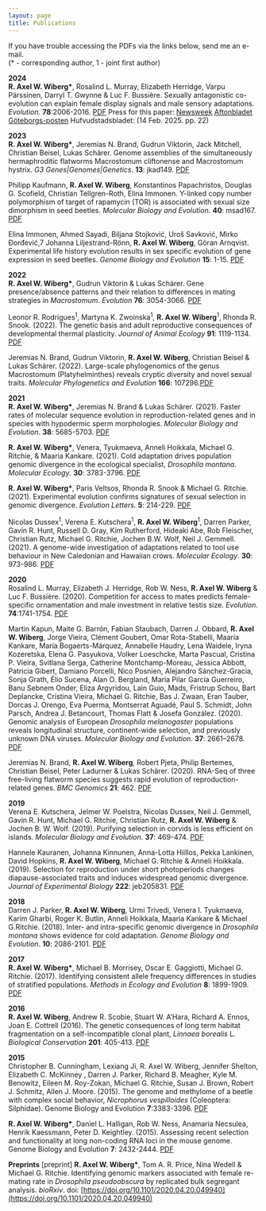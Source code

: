 ```yaml
---
layout: page
title: Publications
---
```


If you have trouble accessing the PDFs via the links below, send me an e-mail.  
(\* - corresponding author, 1 - joint first author)

**2024**  
**R. Axel W. Wiberg\***, Rosalind L. Murray, Elizabeth Herridge, Varpu Pärssinen, Darryl T. Gwynne & Luc F. Bussière. Sexually antagonistic co-evolution can explain female display signals and male sensory adaptations. *Evolution*. **78**:2006-2016. [PDF](https://academic.oup.com/evolut/advance-article-pdf/doi/10.1093/evolut/qpae133/59459334/qpae133.pdf)
Press for this paper:
[Newsweek](https://www.newsweek.com/evolution-flies-male-female-sharpen-eyesight-2026374)
[Aftonbladet](https://www.aftonbladet.se/nyheter/a/73orm4/damernas-raggknep-stor-mage-och-hariga-ben)
[Göteborgs-posten](https://www.gp.se/nyheter/sverige/damernas-raggknep-stor-mage-och-hariga-ben.dab59e8d-a5ba-518d-bd8d-effcf32ccbf7)
Hufvudstadsbladet: (14 Feb. 2025. pp. 22)

**2023**  
**R. Axel W. Wiberg\***, Jeremias N. Brand, Gudrun Viktorin, Jack Mitchell, Christian Beisel, Lukas Schärer. Genome assemblies of the simultaneously hermaphroditic flatworms Macrostomum cliftonense and Macrostomum hystrix. *G3 Genes|Genomes|Genetics*. **13**: jkad149. [PDF](https://academic.oup.com/g3journal/article-pdf/13/9/jkad149/56720105/jkad149.pdf)

Philipp Kaufmann, **R. Axel W. Wiberg**, Konstantinos Papachristos, Douglas G. Scofield, Christian Tellgren-Roth, Elina Immonen. Y-linked copy number polymorphism of target of rapamycin (TOR) is associated with sexual size dimorphism in seed beetles. *Molecular Biology and Evolution*. **40**: msad167. [PDF](https://academic.oup.com/mbe/article-pdf/40/8/msad167/51089654/msad167.pdf)

Elina Immonen, Ahmed Sayadi, Biljana Stojković, Uroš Savković, Mirko Đorđević,7 Johanna Liljestrand-Rönn, **R. Axel W. Wiberg**, Göran Arnqvist. Experimental life history evolution results in sex specific evolution of gene expression in seed beetles. *Genome Biology and Evolution* **15**: 1-15. [PDF](https://academic.oup.com/gbe/article-pdf/15/1/evac177/48597495/evac177.pdf)


**2022**  
**R. Axel W. Wiberg\***, Gudrun Viktorin & Lukas Schärer. Gene presence/absence patterns and their relation to differences in mating strategies in *Macrostomum*. *Evolution* **76**: 3054-3066. [PDF](https://doi.org/10.1111/evo.14635)

Leonor R. Rodrigues<sup>1</sup>, Martyna K. Zwoinska<sup>1</sup>, **R. Axel W. Wiberg**<sup>1</sup>, Rhonda R. Snook. (2022). The genetic basis and adult reproductive consequences of developmental thermal plasticity. *Journal of Animal Ecology* **91**: 1119-1134. [PDF](https://besjournals.onlinelibrary.wiley.com/doi/epdf/10.1111/1365-2656.13664)

Jeremias N. Brand, Gudrun Viktorin, **R. Axel W. Wiberg**, Christian Beisel & Lukas Schärer. (2022). Large-scale phylogenomics of the genus Macrostomum (Platyhelminthes) reveals cryptic diversity and novel sexual traits. *Molecular Phylogenetics and Evolution* **166**: 107296.[PDF](https://doi.org/10.1016/j.ympev.2021.107296)


**2021**  
**R. Axel W. Wiberg\***, Jeremias N. Brand & Lukas Schärer. (2021). Faster rates of molecular sequence evolution in reproduction-related genes and in species with hypodermic sperm morphologies. *Molecular Biology and Evolution*. **38**: 5685-5703. [PDF](https://doi.org/10.1093/molbev/msab276)

**R. Axel W. Wiberg\***, Venera, Tyukmaeva, Anneli Hoikkala, Michael G. Ritchie, & Maaria Kankare. (2021). Cold adaptation drives population genomic divergence in the ecological specialist, *Drosophila montana*. *Molecular Ecology*. **30**: 3783-3796. [PDF](https://doi.org/10.1111/mec.16003)

**R. Axel W. Wiberg\***, Paris Veltsos, Rhonda R. Snook & Michael G. Ritchie. (2021). Experimental evolution confirms signatures of sexual selection in genomic divergence. *Evolution Letters.* **5**: 214-229. [PDF](https://doi.org/10.1002/evl3.220)

Nicolas Dussex<sup>1</sup>, Verena E. Kutschera<sup>1</sup>, **R. Axel W. Wiberg**<sup>1</sup>, Darren Parker, Gavin R. Hunt, Russell D. Gray, Kim Rutherford, Hideaki Abe, Rob Fleischer, Christian Rutz, Michael G. Ritchie, Jochen B.W. Wolf, Neil J. Gemmell. (2021). A genome-wide investigation of adaptations related to tool use behaviour in New Caledonian and Hawaiian crows. *Molecular Ecology*. **30**: 973-986. [PDF](https://doi.org/10.1111/mec.15775)


**2020**  
Rosalind L. Murray, Elizabeth J. Herridge, Rob W. Ness, **R. Axel W. Wiberg** & Luc F. Bussière. (2020). Competition for access to mates predicts female-specific ornamentation and male investment in relative testis size. *Evolution*. **74**:1741-1754. [PDF](https://doi.org/10.1111/evo.13986)

Martin Kapun, Maite G. Barrón, Fabian Staubach, Darren J. Obbard, **R. Axel W. Wiberg**, Jorge Vieira, Clément Goubert, Omar Rota-Stabelli, Maaria Kankare, María Bogaerts-Márquez, Annabelle Haudry, Lena Waidele, Iryna Kozeretska, Elena G. Pasyukova, Volker Loeschcke, Marta Pascual, Cristina P. Vieira, Svitlana Serga, Catherine Montchamp-Moreau, Jessica Abbott, Patricia Gibert, Damiano Porcelli, Nico Posnien, Alejandro Sánchez-Gracia, Sonja Grath, Élio Sucena, Alan O. Bergland, Maria Pilar Garcia Guerreiro, Banu Sebnem Onder, Eliza Argyridou, Lain Guio, Mads, Fristrup Schou, Bart Deplancke, Cristina Vieira, Michael G. Ritchie, Bas J. Zwaan, Eran Tauber, Dorcas J. Orengo, Eva Puerma, Montserrat Aguadé, Paul S. Schmidt, John Parsch, Andrea J. Betancourt, Thomas Flatt & Josefa González. (2020). Genomic analysis of European *Drosophila melanogaster* populations reveals longitudinal structure, continent-wide selection, and previously unknown DNA viruses. *Molecular Biology and Evolution*. **37**: 2661–2678. [PDF](https://doi.org/10.1093/molbev/msaa120)

Jeremias N. Brand, **R. Axel W. Wiberg**, Robert Pjeta, Philip Bertemes, Christian Beisel, Peter Ladurner & Lukas Schärer. (2020). RNA-Seq of three free-living flatworm species suggests rapid evolution of reproduction-related genes. *BMC Genomics* **21**: 462. [PDF](https://doi.org/10.1186/s12864-020-06862-x)


**2019**  
Verena E. Kutschera, Jelmer W. Poelstra, Nicolas Dussex, Neil J. Gemmell, Gavin R. Hunt, Michael G. Ritchie, Christian Rutz, **R. Axel W. Wiberg** & Jochen B. W. Wolf. (2019). Purifying selection in corvids is less efficient on islands. *Molecular Biology and Evolution*. **37**: 469-474. [PDF](https://doi.org/10.1093/molbev/msz233)

Hannele Kauranen, Johanna Kinnunen, Anna-Lotta Hiillos, Pekka Lankinen, David Hopkins, **R. Axel W. Wiberg**, Michael G. Ritchie & Anneli Hoikkala. (2019). Selection for reproduction under short photoperiods changes diapause-associated traits and induces widespread genomic divergence. *Journal of Experimental Biology* **222**: jeb205831. [PDF](10.1242/jeb.205831 )


**2018**  
Darren J. Parker, **R. Axel W. Wiberg**, Urmi Trivedi, Venera I. Tyukmaeva, Karim Gharbi, Roger K. Butlin, Anneli Hoikkala, Maaria Kankare & Michael G.Ritchie. (2018). Inter- and intra-specific genomic divergence in *Drosophila montana* shows evidence for cold adaptation. *Genome Biology and Evolution*. **10**: 2086-2101. [PDF](https://doi.org/10.1093/gbe/evy147)


**2017**  
**R. Axel W. Wiberg\***, Michael B. Morrisey, Oscar E. Gaggiotti, Michael G. Ritchie. (2017). Identifying consistent allele frequency differences in studies of stratified populations. *Methods in Ecology and Evolution* **8**: 1899-1909. [PDF]()


**2016**  
**R. Axel W. Wiberg**, Andrew R. Scobie, Stuart W. A’Hara, Richard A. Ennos, Joan E. Cottrell (2016). The genetic consequences of long term habitat fragmentation on a self-incompatible clonal plant, *Linnaea borealis* L. *Biological Conservation* **201**: 405-413. [PDF](https://doi.org/10.1111/2041-210X.12810)


**2015**  
Christopher B. Cunningham, Lexiang Ji, R. Axel W. Wiberg, Jennifer Shelton, Elizabeth C. McKinney , Darren J. Parker, Richard B. Meagher, Kyle M. Benowitz, Eileen M. Roy-Zokan, Michael G. Ritchie, Susan J. Brown, Robert J. Schmitz, Allen J. Moore. (2015). The genome and methylome of a beetle with complex social behavior, *Nicrophorus vespilloides* (Coleoptera: Silphidae). Genome Biology and Evolution **7**:3383-3396. [PDF](https://doi.org/10.1093/gbe/evv194)

**R. Axel W. Wiberg\***, Daniel L. Halligan, Rob W. Ness, Anamaria Necsulea, Henrik Kaessmann, Peter D. Keightley. (2015). Assessing recent selection and functionality at long non-coding RNA loci in the mouse genome. Genome Biology and Evolution **7**: 2432-2444. [PDF](https://doi.org/10.1093/gbe/evv155)


**Preprints**
\[preprint\] **R. Axel W. Wiberg\***, Tom A. R. Price, Nina Wedell & Michael G. Ritchie. Identifying genomic markers associated with female re-mating rate in *Drosophila pseudoobscura* by replicated bulk segregant analysis. *bioRxiv*. doi: [https://doi.org/10.1101/2020.04.20.049940](https://doi.org/10.1101/2020.04.20.049940)



